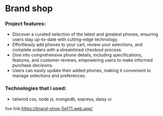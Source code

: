 # Brand shop
### Project features:

- Discover a curated selection of the latest and greatest phones, ensuring users stay up-to-date with cutting-edge technology.
- Effortlessly add phones to your cart, review your selections, and complete orders with a streamlined checkout process.
- Dive into comprehensive phone details, including specifications, features, and customer reviews, empowering users to make informed purchase decisions.
- Users can easily update their added phones, making it convenient to manage selections and preferences.

### Technologies that i used:

- tailwind css, node js, mongodb, express, daisy ui

live link:https://brand-shop-5ef71.web.app/

